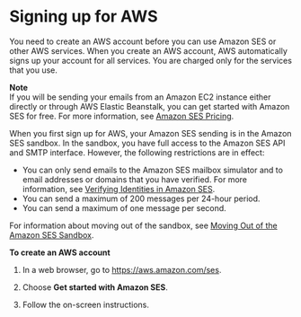 # Signing up for AWS<a name="sign-up-for-aws"></a>

You need to create an AWS account before you can use Amazon SES or other AWS services\. When you create an AWS account, AWS automatically signs up your account for all services\. You are charged only for the services that you use\.

**Note**  
If you will be sending your emails from an Amazon EC2 instance either directly or through AWS Elastic Beanstalk, you can get started with Amazon SES for free\. For more information, see [Amazon SES Pricing](https://aws.amazon.com/ses/pricing/)\. 

When you first sign up for AWS, your Amazon SES sending is in the Amazon SES sandbox\. In the sandbox, you have full access to the Amazon SES API and SMTP interface\. However, the following restrictions are in effect:
+ You can only send emails to the Amazon SES mailbox simulator and to email addresses or domains that you have verified\. For more information, see [Verifying Identities in Amazon SES](verify-addresses-and-domains.md)\.
+ You can send a maximum of 200 messages per 24\-hour period\.
+ You can send a maximum of one message per second\.

For information about moving out of the sandbox, see [Moving Out of the Amazon SES Sandbox](request-production-access.md)\.

**To create an AWS account**

1. In a web browser, go to [https://aws\.amazon\.com/ses](https://aws.amazon.com/ses)\.

1. Choose **Get started with Amazon SES**\.

1. Follow the on\-screen instructions\.
